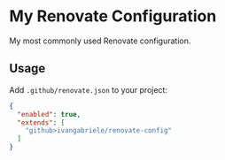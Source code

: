 # My Renovate Configuration

My most commonly used Renovate configuration.

## Usage

Add `.github/renovate.json` to your project:

```json
{
  "enabled": true,
  "extends": [
    "github>ivangabriele/renovate-config"
  ]
}
```
